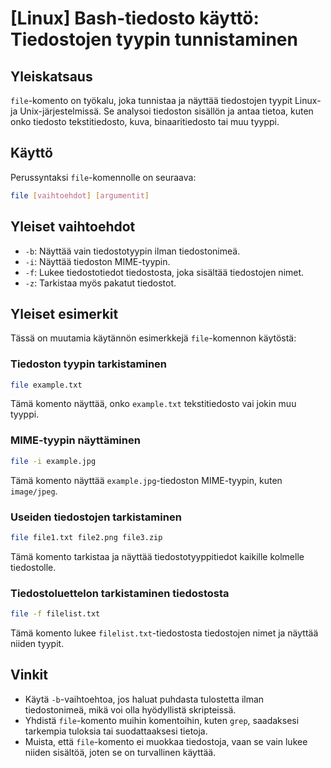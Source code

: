 # [Linux] Bash-tiedosto käyttö: Tiedostojen tyypin tunnistaminen

## Yleiskatsaus
`file`-komento on työkalu, joka tunnistaa ja näyttää tiedostojen tyypit Linux- ja Unix-järjestelmissä. Se analysoi tiedoston sisällön ja antaa tietoa, kuten onko tiedosto tekstitiedosto, kuva, binaaritiedosto tai muu tyyppi.

## Käyttö
Perussyntaksi `file`-komennolle on seuraava:

```bash
file [vaihtoehdot] [argumentit]
```

## Yleiset vaihtoehdot
- `-b`: Näyttää vain tiedostotyypin ilman tiedostonimeä.
- `-i`: Näyttää tiedoston MIME-tyypin.
- `-f`: Lukee tiedostotiedot tiedostosta, joka sisältää tiedostojen nimet.
- `-z`: Tarkistaa myös pakatut tiedostot.

## Yleiset esimerkit
Tässä on muutamia käytännön esimerkkejä `file`-komennon käytöstä:

### Tiedoston tyypin tarkistaminen
```bash
file example.txt
```
Tämä komento näyttää, onko `example.txt` tekstitiedosto vai jokin muu tyyppi.

### MIME-tyypin näyttäminen
```bash
file -i example.jpg
```
Tämä komento näyttää `example.jpg`-tiedoston MIME-tyypin, kuten `image/jpeg`.

### Useiden tiedostojen tarkistaminen
```bash
file file1.txt file2.png file3.zip
```
Tämä komento tarkistaa ja näyttää tiedostotyyppitiedot kaikille kolmelle tiedostolle.

### Tiedostoluettelon tarkistaminen tiedostosta
```bash
file -f filelist.txt
```
Tämä komento lukee `filelist.txt`-tiedostosta tiedostojen nimet ja näyttää niiden tyypit.

## Vinkit
- Käytä `-b`-vaihtoehtoa, jos haluat puhdasta tulostetta ilman tiedostonimeä, mikä voi olla hyödyllistä skripteissä.
- Yhdistä `file`-komento muihin komentoihin, kuten `grep`, saadaksesi tarkempia tuloksia tai suodattaaksesi tietoja.
- Muista, että `file`-komento ei muokkaa tiedostoja, vaan se vain lukee niiden sisältöä, joten se on turvallinen käyttää.